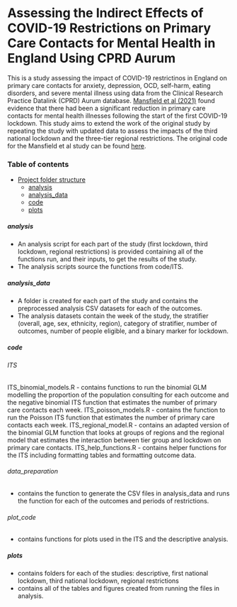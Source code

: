 # Assessing the Indirect Effects of COVID-19 Restrictions on Primary Care Contacts for Mental Health in England Using CPRD Aurum

This is a study assessing the impact of COVID-19 restrictinos in England on primary care contacts for anxiety, depression, OCD, self-harm, eating disorders, and severe mental illness using data from the Clinical Research Practice Datalink (CPRD) Aurum database. [Mansfield et al (2021)](https://www.thelancet.com/journals/landig/article/PIIS2589-7500(21)00017-0/fulltext) found evidence that there had been a significant reduction in primary care contacts for mental health illnesses following the start of the first COVID-19 lockdown. This study aims to extend the work of the original study by repeating the study with updated data to assess the impacts of the third national lockdown and the three-tier regional restrictions. The original code for the Mansfield et al study can be found [here](https://github.com/johntaz/COVID-Collateral).

### Table of contents
- [Project folder structure](#project-folder-structure)
  + [analysis](#analysis)
  + [analysis_data](#analysis_data)
  + [code](#code)
  + [plots](#plots)

##### analysis

- An analysis script for each part of the study (first lockdown, third lockdown, regional restrictions) is provided containing all of the functions run, and their inputs, to get the results of the study. 
- The analysis scripts source the functions from code/ITS.

##### analysis_data

- A folder is created for each part of the study and contains the preprocessed analysis CSV datasets for each of the outcomes.
- The analysis datasets contain the week of the study, the stratifier (overall, age, sex, ethnicity, region), category of stratifier, number of outcomes, number of people eligible, and a binary marker for lockdown.

##### code

###### ITS
ITS_binomial_models.R - contains functions to run the binomial GLM modelling the proportion of the population consulting for each outcome and the negative binomial ITS function that estimates the number of primary care contacts each week.
ITS_poisson_models.R - contains the function to run the Poisson ITS function that estimates the number of primary care contacts each week.
ITS_regional_model.R - contains an adapted version of the binomial GLM function that looks at groups of regions and the regional model that estimates the interaction between tier group and lockdown on primary care contacts.
ITS_help_functions.R - contains helper functions for the ITS including formatting tables and formatting outcome data.

###### data_preparation
- contains the function to generate the CSV files in analysis_data and runs the function for each of the outcomes and periods of restrictions.

###### plot_code
- contains functions for plots used in the ITS and the descriptive analysis.

##### plots
- contains folders for each of the studies: descriptive, first national lockdown, third national lockdown, regional restrictions
- contains all of the tables and figures created from running the files in analysis.

